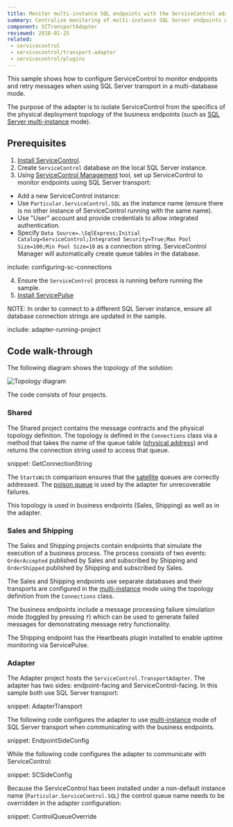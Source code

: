 ```yaml
---
title: Monitor multi-instance SQL endpoints with the ServiceControl adapter
summary: Centralize monitoring of multi-instance SQL Server endpoints with the ServiceControl adapter
component: SCTransportAdapter
reviewed: 2018-01-25
related:
 - servicecontrol
 - servicecontrol/transport-adapter
 - servicecontrol/plugins
---
```



This sample shows how to configure ServiceControl to monitor endpoints and retry messages when using SQL Server transport in a multi-database mode.

The purpose of the adapter is to isolate ServiceControl from the specifics of the physical deployment topology of the business endpoints (such as [SQL Server multi-instance](/transports/sql/deployment-options.md?version=SqlTransport_3#multi-instance.md) mode).


## Prerequisites

 1. [Install ServiceControl](/servicecontrol/installation.md).
 2. Create `ServiceControl` database on the local SQL Server instance.
 3. Using [ServiceControl Management](/servicecontrol/license.md#servicecontrol-management-app) tool, set up ServiceControl to monitor endpoints using SQL Server transport:

   * Add a new ServiceControl instance:
   * Use `Particular.ServiceControl.SQL` as the instance name (ensure there is no other instance of ServiceControl running with the same name).
   * Use "User" account and provide credentials to allow integrated authentication.
   * Specify `Data Source=.\SqlExpress;Initial Catalog=ServiceControl;Integrated Security=True;Max Pool Size=100;Min Pool Size=10` as a connection string. ServiceControl Manager will automatically create queue tables in the database.

include: configuring-sc-connections

 4. Ensure the `ServiceControl` process is running before running the sample.  
 5. [Install ServicePulse](/servicepulse/installation.md)

NOTE: In order to connect to a different SQL Server instance, ensure all database connection strings are updated in the sample.

include: adapter-running-project


## Code walk-through

The following diagram shows the topology of the solution:

![Topology diagram](diagram.svg)

The code consists of four projects.

### Shared

The Shared project contains the message contracts and the physical topology definition. The topology is defined in the `Connections` class via a method that takes the name of the queue table ([physical address](/transports/sql/addressing.md)) and returns the connection string used to access that queue.

snippet: GetConnectionString

The `StartsWith` comparison ensures that the [satellite](/nservicebus/satellites/) queues are correctly addressed. The [poison queue](/servicecontrol/transport-adapter/#queue-configuration-poison-message-queue) is used by the adapter for unrecoverable failures.

This topology is used in business endpoints (Sales, Shipping) as well as in the adapter.


### Sales and Shipping

The Sales and Shipping projects contain endpoints that simulate the execution of a business process. The process consists of two events: `OrderAccepted` published by Sales and subscribed by Shipping and `OrderShipped` published by Shipping and subscribed by Sales.

The Sales and Shipping endpoints use separate databases and their transports are configured in the [multi-instance](/transports/sql/deployment-options.md?version=SqlTransport_3#multi-instance.md) mode using the topology definition from the `Connections` class.

The business endpoints include a message processing failure simulation mode (toggled by pressing `f`) which can be used to generate failed messages for demonstrating message retry functionality.

The Shipping endpoint has the Heartbeats plugin installed to enable uptime monitoring via ServicePulse.


### Adapter

The Adapter project hosts the `ServiceControl.TransportAdapter`. The adapter has two sides: endpoint-facing and ServiceControl-facing. In this sample both use SQL Server transport:

snippet: AdapterTransport

The following code configures the adapter to use [multi-instance](/transports/sql/deployment-options.md?version=SqlTransport_3#multi-instance.md) mode of SQL Server transport when communicating with the business endpoints.

snippet: EndpointSideConfig

While the following code configures the adapter to communicate with ServiceControl:

snippet: SCSideConfig

Because the ServiceControl has been installed under a non-default instance name (`Particular.ServiceControl.SQL`) the control queue name needs to be overridden in the adapter configuration:

snippet: ControlQueueOverride
